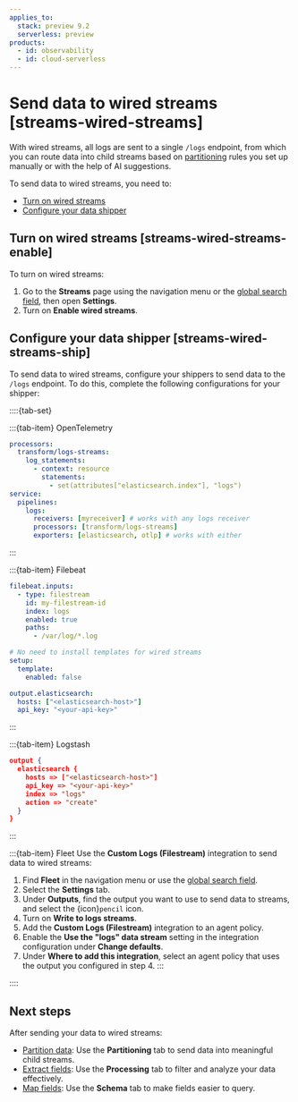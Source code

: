 ```yaml
---
applies_to:
  stack: preview 9.2
  serverless: preview
products:
  - id: observability
  - id: cloud-serverless
---
```


# Send data to wired streams [streams-wired-streams]

With wired streams, all logs are sent to a single `/logs` endpoint, from which you can route data into child streams based on [partitioning](./management/partitioning.md) rules you set up manually or with the help of AI suggestions.

To send data to wired streams, you need to:
- [Turn on wired streams](#streams-wired-streams-enable)
- [Configure your data shipper](#streams-wired-streams-ship)

## Turn on wired streams [streams-wired-streams-enable]

To turn on wired streams:

1. Go to the **Streams** page using the navigation menu or the [global search field](/explore-analyze/find-and-organize/find-apps-and-objects.md), then open **Settings**.
1. Turn on **Enable wired streams**.

## Configure your data shipper [streams-wired-streams-ship]

To send data to wired streams, configure your shippers to send data to the `/logs` endpoint. To do this, complete the following configurations for your shipper:

::::{tab-set}

:::{tab-item} OpenTelemetry
```yaml
processors:
  transform/logs-streams:
    log_statements:
      - context: resource
        statements:
          - set(attributes["elasticsearch.index"], "logs")
service:
  pipelines:
    logs:
      receivers: [myreceiver] # works with any logs receiver
      processors: [transform/logs-streams]
      exporters: [elasticsearch, otlp] # works with either
```
:::

:::{tab-item} Filebeat
```yaml
filebeat.inputs:
  - type: filestream
    id: my-filestream-id
    index: logs
    enabled: true
    paths:
      - /var/log/*.log

# No need to install templates for wired streams
setup:
  template:
    enabled: false

output.elasticsearch:
  hosts: ["<elasticsearch-host>"]
  api_key: "<your-api-key>"
```
:::

:::{tab-item} Logstash
```json
output {
  elasticsearch {
    hosts => ["<elasticsearch-host>"]
    api_key => "<your-api-key>"
    index => "logs"
    action => "create"
  }
}
```
:::

:::{tab-item} Fleet
Use the **Custom Logs (Filestream)** integration to send data to wired streams:

1. Find **Fleet** in the navigation menu or use the [global search field](/explore-analyze/find-and-organize/find-apps-and-objects.md).
1. Select the **Settings** tab.
1. Under **Outputs**, find the output you want to use to send data to streams, and select the {icon}`pencil` icon.
1. Turn on **Write to logs streams**.
1. Add the **Custom Logs (Filestream)** integration to an agent policy.
1. Enable the **Use the "logs" data stream** setting in the integration configuration under **Change defaults**.
1. Under **Where to add this integration**, select an agent policy that uses the output you configured in step 4.
:::

::::

## Next steps

After sending your data to wired streams:

- [Partition data](./management/partitioning.md): Use the **Partitioning** tab to send data into meaningful child streams.
- [Extract fields](./management/extract.md): Use the **Processing** tab to filter and analyze your data effectively.
- [Map fields](./management/schema.md): Use the **Schema** tab to make fields easier to query.